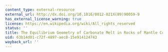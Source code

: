 ```yaml
---
content_type: external-resource
external_url: http://dx.doi.org/10.1016/0012-821X(89)90059-9
has_external_license_warning: true
license: https://en.wikipedia.org/wiki/All_rights_reserved
status: ''
title: The Equilibrium Geometry of Carbonate Melt in Rocks of Mantle Composition
uid: 63b14d01-c72f-4897-aec0-15e914124743
wayback_url: ''
---
```

